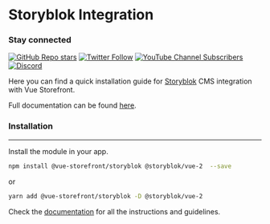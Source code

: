 # Storyblok Integration

### Stay connected

[![GitHub Repo stars](https://img.shields.io/github/stars/vuestorefront/vue-storefront?style=social)](https://github.com/vuestorefront/vue-storefront)
[![Twitter Follow](https://img.shields.io/twitter/follow/vuestorefront?style=social)](https://twitter.com/vuestorefront)
[![YouTube Channel Subscribers](https://img.shields.io/youtube/channel/subscribers/UCkm1F3Cglty3CE1QwKQUhhg?style=social)](https://www.youtube.com/c/VueStorefront)
[![Discord](https://img.shields.io/discord/770285988244750366?label=join%20discord&logo=Discord&logoColor=white)](https://discord.vuestorefront.io)

Here you can find a quick installation guide for [Storyblok](https://www.storyblok.com/) CMS integration with Vue Storefront.

Full documentation can be found [here](https://docs.vuestorefront.io/storyblok).

### Installation

---

Install the module in your app.

```bash
npm install @vue-storefront/storyblok @storyblok/vue-2  --save
```

or

```bash
yarn add @vue-storefront/storyblok -D @storyblok/vue-2
```

Check the [documentation](https://docs.vuestorefront.io/storyblok) for all the instructions and guidelines.
